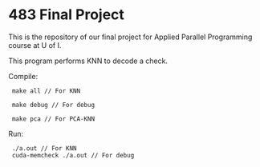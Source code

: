 # 483 Final Project
This is the repository of our final project for Applied Parallel Programming course at U of I.

This program performs KNN to decode a check.

Compile: 
	 
	 make all // For KNN
	 
	 make debug // For debug
	
	 make pca // For PCA-KNN

Run: 
	
	 ./a.out // For KNN
	 cuda-memcheck ./a.out // For debug
